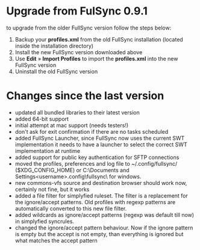 # Upgrade from FulSync 0.9.1
to upgrade from the older FullSync version follow the steps below:

 1. Backup your __profiles.xml__ from the old FullSync installation (located inside the installation directory)
 2. Install the new FullSync version downloaded above
 3. Use __Edit__ » __Import Profiles__ to import the __profiles.xml__ into the new FullSync version
 4. Uninstall the old FullSync version

# Changes since the last version
 * updated all bundled libraries to their latest version
 * added 64-bit support
 * initial attempt at mac support (needs testers!)
 * don't ask for exit confirmation if there are no tasks scheduled
 * added FullSync Launcher, since FullSync now uses the current SWT implementation it needs to have a launcher to select the correct SWT implementation at runtime
 * added support for public key authentication for SFTP connections
 * moved the profiles, preferences and log file to ~/.config/fullsync/ ($XDG_CONFIG_HOME) or C:\Documents and Settings\<username>\.config\fullsync\ for windows.
 * new commons-vfs source and destination browser should work now, certainly not fine, but it works 
 * added a file filter for simplyfied ruleset. The filter is a replacement for the ignore/accept patterns.
   Old profiles with regexp patterns are automatically converted to this new file filter.
 * added wildcards as ignore/accept patterns (regexp was default till now) in simplyfied syncrules.
 * changed the ignore/accept pattern behaviour. Now if the ignore pattern is empty but the accept is not empty, than
   everything is ignored but what matches the accept pattern
